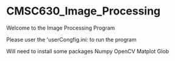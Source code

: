 # CMSC630_Image_Processing

Welcome to the Image Processing Program

Please user the 'userCongfig.ini: to run the program

Will need to install some packages
  Numpy
  OpenCV
  Matplot
  Glob
  
